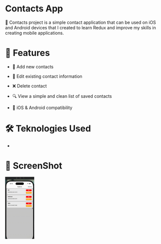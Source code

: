 # Contacts App


📝 Contacts project is a simple contact application that can be used on iOS and Android devices that I created to learn Redux and improve my skills in creating mobile applications.


# 🚀 Features

- 📇 Add new contacts
  
- 📝 Edit existing contact information
  
- ❌ Delete contact
  
- 🔍 View a simple and clean list of saved contacts
  
- 📱 iOS & Android compatibility


# 🛠️ Teknologies Used

-


# 🎥 ScreenShot


<img src='contact.gif'/>

